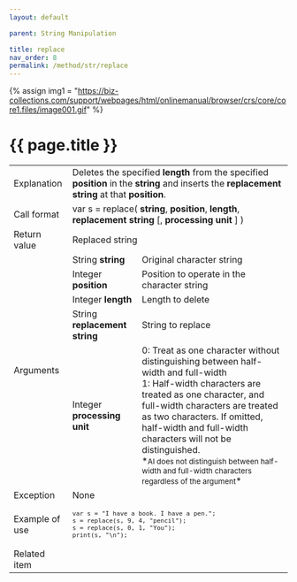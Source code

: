 ```yaml
---
layout: default

parent: String Manipulation

title: replace
nav_order: 8
permalink: /method/str/replace
---
```

{% assign img1 = "https://biz-collections.com/support/webpages/html/onlinemanual/browser/crs/core/core1.files/image001.gif" %}


# {{ page.title }}

<table>
  <tr>
    <td>Explanation</td>
    <td colspan="2">Deletes the specified <b>length</b> from the specified <b>position</b> in the <b>string</b> and inserts the <b>replacement string</b> at that <b>position</b>.</td>
  </tr>
  <tr>
    <td>Call format</td>
    <td colspan="2">var s = replace( <b>string</b>, <b>position</b>, <b>length</b>, <b>replacement string</b> [, <b>processing unit</b> ] )</td>
  </tr>
  <tr>
    <td>Return value</td>
    <td colspan="2">Replaced string</td>
  </tr>  
  <tr>
    <td rowspan="5">Arguments</td>
    <td>String <b>string</b></td>
    <td>Original character string</td>
  </tr>
  <tr>
    <td>Integer <b>position</b></td>
    <td>Position to operate in the character string</td>
  </tr>
  <tr>
    <td>Integer <b>length</b></td>
    <td>Length to delete</td>
  </tr>
  <tr>
    <td>String <b>replacement string</b></td>
    <td>String to replace</td>
  </tr>
  <tr>
    <td>Integer <b>processing unit</b></td>
    <td>0:  Treat as one character without distinguishing between half-width and full-width<br>1:   Half-width characters are treated as one character, and full-width characters are treated as two characters.  If omitted, half-width and full-width characters will not be distinguished.<br> *<small>AI does not distinguish between half-width and full-width characters regardless of the argument</small>*</td>
  </tr>
  <tr>
    <td>Exception</td>
    <td colspan="2">None</td>
  </tr>
  <tr>
    <td>Example of use</td>
    <td colspan="2"><code><pre>var s = "I have a book. I have a pen.";
s = replace(s, 9, 4, "pencil");
s = replace(s, 0, 1, "You");
print(s, "\n");</pre></code></td>
  </tr>
  <tr>
    <td>Related item</td>
    <td colspan="2"></td>
  </tr>
</table>


